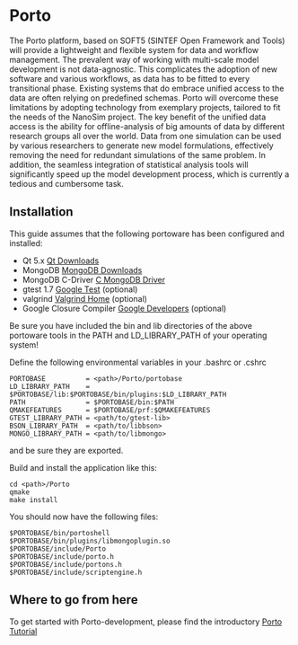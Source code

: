 # Porto

The Porto platform, based on SOFT5 (SINTEF Open Framework and Tools)
will provide a lightweight and flexible system for data and workflow
management. The prevalent way of working with multi-scale model
development is not data-agnostic. This complicates the adoption of new
software and various workflows, as data has to be fitted to every
transitional phase. Existing systems that do embrace unified access to
the data are often relying on predefined schemas. Porto will overcome
these limitations by adopting technology from exemplary projects,
tailored to fit the needs of the NanoSim project. The key benefit of
the unified data access is the ability for offline-analysis of big
amounts of data by different research groups all over the world. Data
from one simulation can be used by various researchers to generate new
model formulations, effectively removing the need for redundant
simulations of the same problem. In addition, the seamless integration
of statistical analysis tools will significantly speed up the model
development process, which is currently a tedious and cumbersome task.

## Installation

This guide assumes that the following portoware has been configured and
installed:

* Qt 5.x  [Qt Downloads](http://qt-project.org/downloads)
* MongoDB [MongoDB Downloads](http://www.mongodb.org/downloads)
* MongoDB C-Driver [C MongoDB Driver](http://docs.mongodb.org/ecosystem/drivers/c/)
* gtest 1.7 [Google Test](https://code.google.com/p/googletest/) (optional)
* valgrind [Valgrind Home](http://valgrind.org/) (optional)
* Google Closure Compiler [Google Developers](https://developers.google.com/closure/compiler/) (optional)

Be sure you have included the bin and lib directories of the above portoware tools in the PATH and LD_LIBRARY_PATH of your operating system!

Define the following environmental variables in your .bashrc or .cshrc

	PORTOBASE          = <path>/Porto/portobase
	LD_LIBRARY_PATH    = $PORTOBASE/lib:$PORTOBASE/bin/plugins:$LD_LIBRARY_PATH
	PATH               = $PORTOBASE/bin:$PATH
	QMAKEFEATURES      = $PORTOBASE/prf:$QMAKEFEATURES
    GTEST_LIBRARY_PATH = <path/to/gtest-lib>
    BSON_LIBRARY_PATH  = <path/to/libbson>
    MONGO_LIBRARY_PATH = <path/to/libmongo>

and be sure they are exported.

Build and install the application like this:

    cd <path>/Porto
	qmake
	make install
	
You should now have the following files:

    $PORTOBASE/bin/portoshell
    $PORTOBASE/bin/plugins/libmongoplugin.so
    $PORTOBASE/include/Porto
    $PORTOBASE/include/porto.h
    $PORTOBASE/include/portons.h
    $PORTOBASE/include/scriptengine.h

## Where to go from here

To get started with Porto-development, please find the introductory [Porto Tutorial](doc/tutorial.org)
